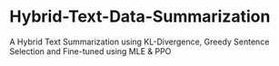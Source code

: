 # Hybrid-Text-Data-Summarization
A Hybrid Text Summarization using KL-Divergence, Greedy Sentence Selection and Fine-tuned using MLE &amp; PPO
